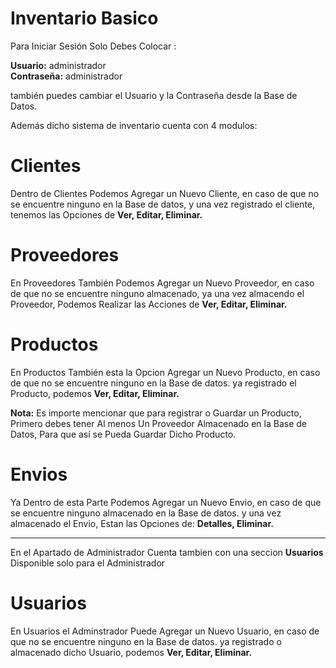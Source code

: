 # Inventario Basico
Para Iniciar Sesión Solo Debes Colocar : 

<b>Usuario:</b> administrador                                                                                                            
<b>Contraseña:</b> administrador


también puedes cambiar el Usuario y la Contraseña desde la Base de Datos.

Además dicho sistema de inventario cuenta con 4 modulos: 

# Clientes
Dentro de Clientes Podemos Agregar un Nuevo Cliente, en caso de que no se encuentre ninguno en la Base de datos, 
y una vez registrado el cliente,  tenemos las Opciones de <b>Ver, Editar, Eliminar.</b>

# Proveedores
En Proveedores También Podemos Agregar un Nuevo Proveedor, en caso de que no se encuentre ninguno almacenado, 
ya una vez almacendo el Proveedor,  Podemos Realizar las Acciones de <b>Ver, Editar, Eliminar.</b>

# Productos
En Productos También esta la Opcion Agregar un Nuevo Producto, en caso de que no se encuentre ninguno en la Base de datos. 
ya registrado el Producto,   podemos <b>Ver, Editar, Eliminar.</b>

<b>Nota:</b> Es importe mencionar que para registrar o Guardar un Producto, Primero debes tener Al menos Un Proveedor Almacenado en la Base de Datos, Para que así se Pueda Guardar Dicho Producto.


# Envios
Ya Dentro de esta Parte Podemos Agregar un Nuevo Envio, en caso de que se encuentre ninguno almacenado en la Base de datos. 
y una vez almacenado el Envio, Estan las Opciones de:  <b>Detalles, Eliminar.</b>

<hr>

En el Apartado de Administrador Cuenta tambien con una seccion <b>Usuarios</b> Disponible solo para el Administrador

# Usuarios

En Usuarios el Adminstrador Puede Agregar un Nuevo Usuario, en caso de que no se encuentre ninguno en la Base de datos. 
ya registrado o almacenado dicho Usuario,   podemos <b>Ver, Editar, Eliminar.</b>


